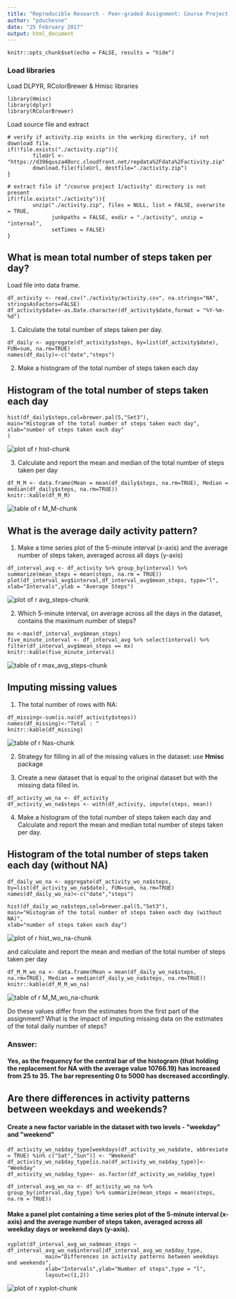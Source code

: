 ```yaml
---
title: "Reproducible Research - Peer-graded Assignment: Course Project 1"
author: "pduchesne"
date: "25 February 2017"
output: html_document
---
```


```{r setup, include=FALSE}
knitr::opts_chunk$set(echo = FALSE, results = "hide")
```
### Load libraries

Load DLPYR, RColorBrewer & Hmisc libraries

```{r, echo = TRUE, message = FALSE}
library(Hmisc)
library(dplyr)
library(RColorBrewer)

```

Load source file and extract

```{r ETL,  echo=TRUE}
# verify if activity.zip exists in the working directory, if not download file.  
if(!file.exists("./activity.zip")){
        fileUrl <- "https://d396qusza40orc.cloudfront.net/repdata%2Fdata%2Factivity.zip"
        download.file(fileUrl, destfile="./activity.zip")
}

# extract file if "/course project 1/activity" directory is not present
if(!file.exists("./activity")){
        unzip("./activity.zip", files = NULL, list = FALSE, overwrite = TRUE,
              junkpaths = FALSE, exdir = "./activity", unzip = "internal",
              setTimes = FALSE)
}
```

## What is mean total number of steps taken per day?
Load file into data frame.
```{r t_load, results='asis', echo=TRUE}
df_activity <- read.csv("./activity/activity.csv", na.strings="NA", stringsAsFactors=FALSE)
df_activity$date<-as.Date.character(df_activity$date,format = "%Y-%m-%d")
```

1. Calculate the total number of steps taken per day.
```{r t_steps, results='asis', echo=TRUE}
df_daily <- aggregate(df_activity$steps, by=list(df_activity$date), FUN=sum, na.rm=TRUE)
names(df_daily)<-c("date","steps")
```

2. Make a histogram of the total number of steps taken each day
## Histogram of the total number of steps taken each day

```{r hist, echo=TRUE}
hist(df_daily$steps,col=brewer.pal(5,"Set3"),
main="Histogram of the total number of steps taken each day",
xlab="number of steps taken each day"
)
```
![plot of r hist-chunk](https://github.com/rpdu/RepData_PeerAssessment1/figure/Rplot1.png)

3. Calculate and report the mean and median of the total number of steps taken per day
```{r M_M, results='asis', echo=TRUE}
df_M_M <- data.frame(Mean = mean(df_daily$steps, na.rm=TRUE), Median = median(df_daily$steps, na.rm=TRUE))
knitr::kable(df_M_M)
```
![table of r M_M-chunk](https://github.com/rpdu/RepData_PeerAssessment1/figure/table1.png)


## What is the average daily activity pattern?

1.  Make a time series plot of the 5-minute interval (x-axis) and the average number of steps taken, averaged across all days (y-axis)

```{r avg_steps, echo=TRUE}
df_interval_avg <- df_activity %>% group_by(interval) %>% summarize(mean_steps = mean(steps, na.rm = TRUE))
plot(df_interval_avg$interval,df_interval_avg$mean_steps, type="l", xlab="Intervals",ylab = "Average Steps")
```
![plot of r avg_steps-chunk](https://github.com/rpdu/RepData_PeerAssessment1/figure/Rplot2.png)


2.  Which 5-minute interval, on average across all the days in the dataset, contains the maximum number of steps?

```{r max_avg_steps , results='asis', echo=TRUE}
mx <-max(df_interval_avg$mean_steps)
five_minute_interval <- df_interval_avg %>% select(interval) %>% filter(df_interval_avg$mean_steps == mx)
knitr::kable(five_minute_interval)
```
![table of r max_avg_steps-chunk](https://github.com/rpdu/RepData_PeerAssessment1/figure/table2.png)


## Imputing missing values
1. The total number of rows with NA:

```{r Nas, results='asis', echo=TRUE}
df_missing<-sum(is.na(df_activity$steps))
names(df_missing)<-"Total : "
knitr::kable(df_missing)
```
![table of r Nas-chunk](https://github.com/rpdu/RepData_PeerAssessment1/figure/table3.png)

2.  Strategy for filling in all of the missing values in the dataset: use **Hmisc** package

3. Create a new dataset that is equal to the original dataset but with the missing data filled in.
```{r wo_na , results='asis', echo=TRUE}
df_activity_wo_na <- df_activity
df_activity_wo_na$steps <- with(df_activity, impute(steps, mean))
```

4. Make a histogram of the total number of steps taken each day and Calculate and report the mean and median total number of steps taken per day. 

## Histogram of the total number of steps taken each day (without NA)
```{r hist_wo_na, echo=TRUE}
df_daily_wo_na <- aggregate(df_activity_wo_na$steps, by=list(df_activity_wo_na$date), FUN=sum, na.rm=TRUE)
names(df_daily_wo_na)<-c("date","steps")

hist(df_daily_wo_na$steps,col=brewer.pal(5,"Set3"),
main="Histogram of the total number of steps taken each day (without NA)",
xlab="number of steps taken each day")
```
![plot of r hist_wo_na-chunk](https://github.com/rpdu/RepData_PeerAssessment1/figure/Rplot3.png)

and calculate and report the mean and median of the total number of steps taken per day
```{r M_M_wo_na, results='asis', echo=TRUE}
df_M_M_wo_na <- data.frame(Mean = mean(df_daily_wo_na$steps, na.rm=TRUE), Median = median(df_daily_wo_na$steps, na.rm=TRUE))
knitr::kable(df_M_M_wo_na)
```
![table of r M_M_wo_na-chunk](https://github.com/rpdu/RepData_PeerAssessment1/figure/table4.png)


Do these values differ from the estimates from the first part of the assignment? What is the impact of imputing missing data on the estimates of the total daily number of steps?

### Answer: 
#### Yes, as the frequency for the central bar of the histogram (that holding the replacement for NA with the average value 10766.19) has increased from 25 to 35. The bar representing 0 to 5000 has decreased accordingly.

## Are there differences in activity patterns between weekdays and weekends?

#### Create a new factor variable in the dataset with two levels - "weekday" and "weekend"

```{r weekend, results='hide', echo=TRUE}
df_activity_wo_na$day_type[weekdays(df_activity_wo_na$date, abbreviate = TRUE) %in% c("Sat","Sun")] <- "Weekend"
df_activity_wo_na$day_type[is.na(df_activity_wo_na$day_type)]<-"Weekday"
df_activity_wo_na$day_type<- as.factor(df_activity_wo_na$day_type)

df_interval_avg_wo_na <- df_activity_wo_na %>% group_by(interval,day_type) %>% summarize(mean_steps = mean(steps, na.rm = TRUE))

```

#### Make a panel plot containing a time series plot of the 5-minute interval (x-axis) and the average number of steps taken, averaged across all weekday days or weekend days (y-axis).
```{r xyplot, results='asis', echo=TRUE}
xyplot(df_interval_avg_wo_na$mean_steps ~ df_interval_avg_wo_na$interval|df_interval_avg_wo_na$day_type,
            main="Differences in activity patterns between weekdays and weekends",
            xlab="Intervals",ylab="Number of steps",type = "l",
            layout=c(1,2))
```
![plot of r xyplot-chunk](https://github.com/rpdu/RepData_PeerAssessment1/figure/Rplot4.png)